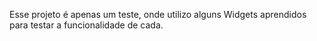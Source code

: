 Esse projeto é apenas um teste, onde utilizo alguns Widgets aprendidos para testar a funcionalidade de cada.